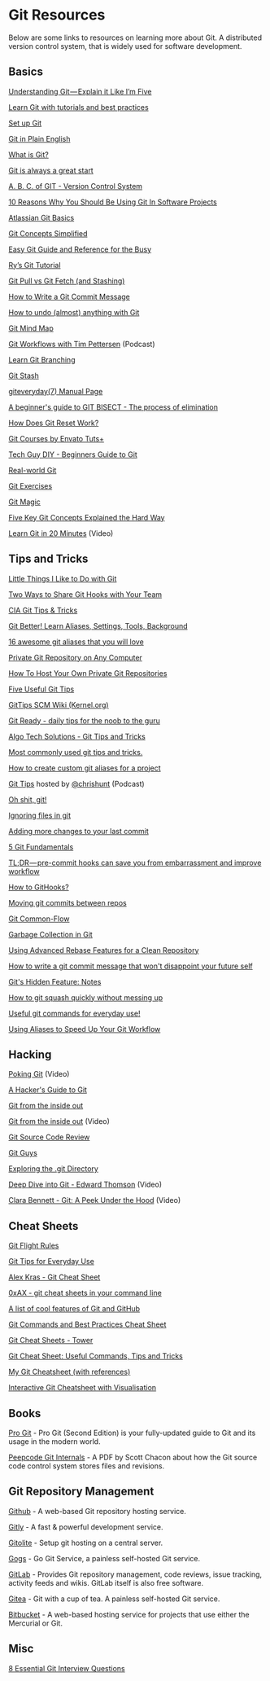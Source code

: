 # Git Resources

Below are some links to resources on learning more about Git. A distributed version control system, that is widely used for software development.

## Basics

[Understanding Git — Explain it Like I’m Five](https://hackernoon.com/understanding-git-fcffd87c15a3)

[Learn Git with tutorials and best practices](https://www.visualstudio.com/learn-git/)

[Set up Git](https://help.github.com/articles/set-up-git)

[Git in Plain English](https://red-badger.com/blog/2016/11/29/gitgithub-in-plain-english)

[What is Git?](https://aht.github.io/whatisgit/#/cover)

[Git is always a great start](http://www.zeroequalsfalse.press/2017/02/18/beginning/)

[A. B. C. of GIT - Version Control System](http://www.thesunflowerlab.com/2017/05/09/a-b-c-of-git-version-control-system/)

[10 Reasons Why You Should Be Using Git In Software Projects](https://miguelgfierro.com/blog/2017/10-reasons-why-you-should-be-using-git-in-software-projects/)

[Atlassian Git Basics](https://www.atlassian.com/git/tutorials)

[Git Concepts Simplified](http://gitolite.com/gcs.html#(1))

[Easy Git Guide and Reference for the Busy](http://sentheon.com/blog/easy-git-guide-and-reference-for-the-busy.html)

[Ry’s Git Tutorial](http://rypress.com/tutorials/git/index)

[Git Pull vs Git Fetch (and Stashing)](http://codeahoy.com/2016/04/18/10-git-pull-vs-git-fetch-(and-stashing))

[How to Write a Git Commit Message](http://chris.beams.io/posts/git-commit/)

[How to undo (almost) anything with Git](https://github.com/blog/2019-how-to-undo-almost-anything-with-git)

[Git Mind Map](http://www.alexkras.com/git-mind-map/)

[Git Workflows with Tim Pettersen](http://softwareengineeringdaily.com/2016/04/06/git-workflows-tim-pettersen/) (Podcast)

[Learn Git Branching](http://learngitbranching.js.org/)

[Git Stash](https://www.atlassian.com/git/tutorials/git-stash)

[giteveryday(7) Manual Page](https://www.kernel.org/pub/software/scm/git/docs/giteveryday.html)

[A beginner's guide to GIT BISECT - The process of elimination](http://www.metaltoad.com/blog/beginners-guide-git-bisect-process-elimination)

[How Does Git Reset Work?](https://code.tutsplus.com/tutorials/how-does-git-reset-work--cms-28410)

[Git Courses by Envato Tuts+](https://code.tutsplus.com/categories/git/courses)

[Tech Guy DIY - Beginners Guide to Git](https://www.youtube.com/watch?v=G1MDQyneubY&feature=youtu.be)

[Real-world Git](https://trevordmiller.com/courses/real-world-git)

[Git Exercises](https://gitexercises.fracz.com/)

[Git Magic](http://www-cs-students.stanford.edu/~blynn/gitmagic/index.html)

[Five Key Git Concepts Explained the Hard Way](https://zwischenzugs.com/2018/03/14/five-key-git-concepts-explained-the-hard-way/)

[Learn Git in 20 Minutes](https://www.youtube.com/watch?v=IHaTbJPdB-s) (Video)

## Tips and Tricks

[Little Things I Like to Do with Git](https://csswizardry.com/2017/05/little-things-i-like-to-do-with-git/)

[Two Ways to Share Git Hooks with Your Team](https://www.viget.com/articles/two-ways-to-share-git-hooks-with-your-team)

[CIA Git Tips & Tricks](https://wikileaks.org/ciav7p1/cms/page_1179773.html)

[Git Better! Learn Aliases, Settings, Tools, Background](https://medium.com/sitepoint/git-better-learn-aliases-settings-tools-background-bc5966b7fc5e#.6hyxcjfiy)

[16 awesome git aliases that you will love](http://codersopinion.com/blog/16-awesome-git-aliases-that-you-will-love/)

[Private Git Repository on Any Computer](https://www.alexkras.com/private-git-repository-on-any-computer/)

[How To Host Your Own Private Git Repositories](https://eklitzke.org/how-to-how-your-own-private-git-repositories)

[Five Useful Git Tips](http://adit.io/posts/2013-08-16-five-useful-git-tips.html)

[GitTips SCM Wiki (Kernel.org)](https://git.wiki.kernel.org/index.php/GitTips)

[Git Ready - daily tips for the noob to the guru](http://gitready.com/)

[Algo Tech Solutions - Git Tips and Tricks](https://www.algotech.solutions/blog/engineering/git-tips-tricks/)

[Most commonly used git tips and tricks.](https://github.com/git-tips/tips)

[How to create custom git aliases for a project](http://www.pix-art.be/post/how-to-create-custom-git-aliases-for-a-project)

[Git Tips](https://www.briefs.fm/git-tips) hosted by [@chrishunt](https://twitter.com/chrishunt) (Podcast)

[Oh shit, git!](http://ohshitgit.com/)

[Ignoring files in git](https://www.atlassian.com/git/tutorials/gitignore/)

[Adding more changes to your last commit](https://blog.codeminer42.com/git-basics-adding-more-changes-to-your-last-commit-1629344cb9a8?gi=555388bde5d4#.y9m38vig9)

[5 Git Fundamentals](https://hackernoon.com/5-git-fundamentals-ded819a34cfe)

[TL;DR — pre-commit hooks can save you from embarrassment and improve workflow](https://gab41.lab41.org/tldr-pre-commit-hooks-can-save-you-from-embarrassment-and-improve-workflow-739730278b76#.e6z1wxwdg)

[How to GitHooks?](https://techblog.sitegeist.de/how-to-githooks/)

[Moving git commits between repos](http://jeremymikkola.com/posts/2017_07_15_move_commits_between_git_repos.html)

[Git Common-Flow](https://commonflow.org/spec/1.0.0-rc.3.html)

[Garbage Collection in Git](http://pliutau.com/git-gc/)

[Using Advanced Rebase Features for a Clean Repository](https://mtyurt.net/2017/08/08/git-using-advanced-rebase-features-for-a-clean-repository/)

[How to write a git commit message that won't disappoint your future self](http://www.topaz.io/git-commit-message/)

[Git's Hidden Feature: Notes](https://brianschrader.com/archive/gits-hidden-feature-notes/)

[How to git squash quickly without messing up](https://geekodour.github.io/post/2018/04/29/how-to-git-squash-quickly-without-messing-up/)

[Useful git commands for everyday use!](https://medium.com/flawless-app-stories/useful-git-commands-for-everyday-use-e1a4de64037d)

[Using Aliases to Speed Up Your Git Workflow](https://dev.to/robertcoopercode/using-aliases-to-speed-up-your-git-workflow-2f5a)

## Hacking

[Poking Git](https://www.youtube.com/watch?v=uV7R7HcgjZ4) (Video)

[A Hacker's Guide to Git](http://wildlyinaccurate.com/a-hackers-guide-to-git/)

[Git from the inside out](https://codewords.recurse.com/issues/two/git-from-the-inside-out)

[Git from the inside out](https://www.youtube.com/watch?v=fCtZWGhQBvo) (Video)

[Git Source Code Review](http://fabiensanglard.net/git_code_review/diff.php)

[Git Guys](https://github.com/tiimgreen/github-cheat-sheet#git)

[Exploring the .git Directory](https://medium.freecodecamp.com/understanding-git-for-real-by-exploring-the-git-directory-1e079c15b807#.953pebcja)

[Deep Dive into Git - Edward Thomson](https://www.youtube.com/watch?v=dBSHLb1B8sw) (Video)

[Clara Bennett - Git: A Peek Under the Hood](https://www.youtube.com/watch?v=zZ2hG6PMjk8) (Video)

## Cheat Sheets 

[Git Flight Rules](https://github.com/k88hudson/git-flight-rules/blob/master/README.md)

[Git Tips for Everyday Use](https://codeoldschool.blogspot.co.uk/2017/04/git-tips-for-everyday-use.html)

[Alex Kras - Git Cheat Sheet](https://gist.github.com/akras14/3d242d80af8388ebca60)

[0xAX - git cheat sheets in your command line](https://github.com/0xAX/git-cheat)

[A list of cool features of Git and GitHub](https://github.com/tiimgreen/github-cheat-sheet#git)

[Git Commands and Best Practices Cheat Sheet](http://zeroturnaround.com/rebellabs/git-commands-and-best-practices-cheat-sheet/)

[Git Cheat Sheets - Tower](https://www.git-tower.com/blog/git-cheat-sheet/)

[Git Cheat Sheet: Useful Commands, Tips and Tricks](https://sentheon.com/blog/git-cheat-sheet.html)

[My Git Cheatsheet (with references)](https://gist.github.com/eashish93/3eca6a90fef1ea6e586b7ec211ff72a5)

[Interactive Git Cheatsheet with Visualisation](https://ndpsoftware.com/git-cheatsheet.html#loc=remote_repo;)

## Books

[Pro Git](http://git-scm.com/book) - Pro Git (Second Edition) is your fully-updated guide to Git and its usage in the modern world. 

[Peepcode Git Internals](https://github.com/pluralsight/git-internals-pdf/releases) - A PDF by Scott Chacon about how the Git source code control system stores files and revisions.

## Git Repository Management

[Github](https://github.com) - A web-based Git repository hosting service.

[Gitly](https://gitly.io) - A fast & powerful development service.

[Gitolite](http://gitolite.com/gitolite/) - Setup git hosting on a central server.

[Gogs](https://gogs.io/) - Go Git Service, a painless self-hosted Git service.

[GitLab](https://gitlab.com/) - Provides Git repository management, code reviews, issue tracking, activity feeds and wikis. GitLab itself is also free software.

[Gitea](https://gitea.io/en-US/) - Git with a cup of tea. A painless self-hosted Git service.

[Bitbucket](https://bitbucket.org/) - A web-based hosting service for projects that use either the Mercurial or Git.

## Misc

[8 Essential Git Interview Questions](http://www.toptal.com/git/interview-questions)
